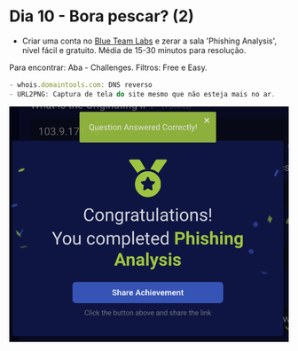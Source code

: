 # Dia 10 - Bora pescar? (2)

- Criar uma conta no [Blue Team Labs](https://blueteamlabs.online) e zerar a sala 'Phishing Analysis', nível fácil e gratuito. Média de 15-30 minutos para resolução. 

Para encontrar: Aba - Challenges. Filtros: Free e Easy.

```js
- whois.domaintools.com: DNS reverso
- URL2PNG: Captura de tela do site mesmo que não esteja mais no ar.
```

![dia 10](./pics/dia10.png)